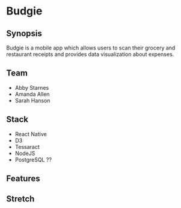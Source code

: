 # Budgie

## Synopsis
Budgie is a mobile app which allows users to scan their grocery and restaurant receipts and provides data visualization about expenses.

## Team 
* Abby Starnes
* Amanda Allen
* Sarah Hanson

## Stack
* React Native
* D3
* Tessaract
* NodeJS
* PostgreSQL ??

## Features

## Stretch

